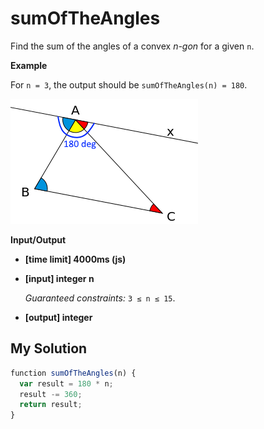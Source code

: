# sumOfTheAngles
﻿Find the sum of the angles of a convex _n-gon_ for a given `n`.

**Example**

For `n = 3`, the output should be
`sumOfTheAngles(n) = 180`.

![](images/example.png)

**Input/Output**

*   **[time limit] 4000ms (js)**

*   **[input] integer n**

    _Guaranteed constraints:_
    `3 ≤ n ≤ 15`.

*   **[output] integer**


## My Solution
```javascript
﻿function sumOfTheAngles(n) {
  var result = 180 * n;
  result -= 360;
  return result;
}
​
```
